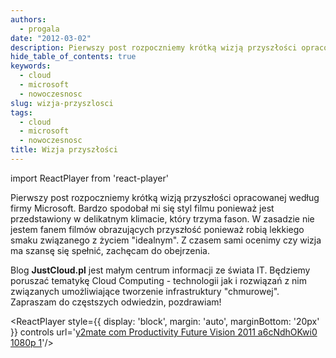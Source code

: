 ```yaml
---
authors:
  - progala
date: "2012-03-02"
description: Pierwszy post rozpoczniemy krótką wizją przyszłości opracowanej według firmy Microsoft. Bardzo spodobał mi się styl filmu ponieważ jest przedstawiony w delikatnym klimacie.
hide_table_of_contents: true
keywords:
  - cloud
  - microsoft
  - nowoczesnosc
slug: wizja-przyszlosci
tags:
  - cloud
  - microsoft
  - nowoczesnosc
title: Wizja przyszłości
---
```


import ReactPlayer from 'react-player'

Pierwszy post rozpoczniemy krótką wizją przyszłości opracowanej według firmy Microsoft. Bardzo spodobał mi się styl filmu ponieważ jest przedstawiony w delikatnym klimacie, który trzyma fason. W zasadzie nie jestem fanem filmów obrazujących przyszłość ponieważ robią lekkiego smaku związanego z życiem "idealnym". Z czasem sami ocenimy czy wizja ma szansę się spełnić, zachęcam do obejrzenia.

<!-- truncate -->

Blog **JustCloud.pl** jest małym centrum informacji ze świata IT. Będziemy poruszać tematykę Cloud Computing - technologii jak i rozwiązań z nim związanych umożliwiające tworzenie infrastruktury "chmurowej". Zapraszam do częstszych odwiedzin, pozdrawiam!

<ReactPlayer style={{ display: 'block', margin: 'auto', marginBottom: '20px' }} controls url='[y2mate com Productivity Future Vision 2011 a6cNdhOKwi0 1080p 1](https://www.youtube.com/watch?v=KytMZOLyF4Q)'/>